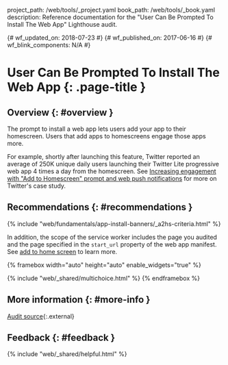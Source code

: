 project_path: /web/tools/_project.yaml
book_path: /web/tools/_book.yaml
description: Reference documentation for the "User Can Be Prompted To Install The Web App" Lighthouse audit.

{# wf_updated_on: 2018-07-23 #}
{# wf_published_on: 2017-06-16 #}
{# wf_blink_components: N/A #}

# User Can Be Prompted To Install The Web App  {: .page-title }

## Overview {: #overview }

The prompt to install a web app lets users add your app to their homescreen.
Users that add apps to homescreens engage those apps more.

For example, shortly after launching this feature, Twitter reported an
average of 250K unique daily users launching their Twitter Lite progressive
web app 4 times a day from the homescreen. See [Increasing engagement with
"Add to Homescreen" prompt and web push notifications][TL] for more on
Twitter's case study.

[TL]: /web/showcase/2017/twitter#increasing_engagement_with_add_to_homescreen_prompt_and_web_push_notifications

## Recommendations {: #recommendations }

{% include "web/fundamentals/app-install-banners/_a2hs-criteria.html" %}


In addition, the scope of the service worker includes the page you audited
and the page specified in the `start_url` property of the web app manifest. See
[add to home screen][WAIB] to learn more.

[WAIB]: /web/fundamentals/app-install-banners

{% framebox width="auto" height="auto" enable_widgets="true" %}
<script>
var label = 'Install Prompt / Needs More Info';
var url = 'https://github.com/google/webfundamentals/issues/new?title=[' +
      label + ']';
var feedback = {
  "category": "Lighthouse",
  "choices": [
    {
      "button": {
        "text": "I Need More Information"
      },
      "response": 'Please <a href="' + url + '" target="_blank">open a ' +
          'GitHub issue</a> and tell us how to make this section better.',
      "analytics": {
        "label": label
      }
    }
  ]
};
</script>
{% include "web/_shared/multichoice.html" %}
{% endframebox %}

## More information {: #more-info }

[Audit source][src]{:.external}

[src]: https://github.com/GoogleChrome/lighthouse/blob/master/lighthouse-core/audits/installable-manifest.js

## Feedback {: #feedback }

{% include "web/_shared/helpful.html" %}
